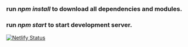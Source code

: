 ### run _npm install_ to download all dependencies and modules.

### run _npm start_ to start development server.

[![Netlify Status](https://api.netlify.com/api/v1/badges/4c7fd3a6-ef0f-4770-a0be-717abc88b687/deploy-status)](https://ixg.netlify.app/)
